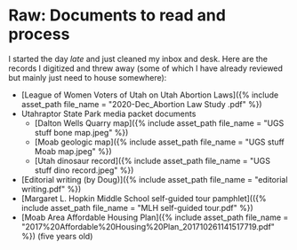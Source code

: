 # Raw: Documents to read and process

I started the day *late* and just cleaned my inbox and desk. Here are the records I digitized and threw away (some of which I have already reviewed but mainly just need to house somewhere):

- [League of Women Voters of Utah on Utah Abortion Laws]({% include asset_path file_name = "2020-Dec_Abortion Law Study .pdf" %})
- Utahraptor State Park media packet documents
    - [Dalton Wells Quarry map]({% include asset_path file_name = "UGS stuff bone map.jpeg" %})
    - [Moab geologic map]({% include asset_path file_name = "UGS stuff Moab map.jpeg" %})
    - [Utah dinosaur record]({% include asset_path file_name = "UGS stuff dino record.jpeg" %})
- [Editorial writing (by Doug)]({% include asset_path file_name = "editorial writing.pdf" %})
- [Margaret L. Hopkin Middle School self-guided tour pamphlet](({% include asset_path file_name = "MLH self-guided tour.pdf" %})
- [Moab Area Affordable Housing Plan]({% include asset_path file_name = "2017%20Affordable%20Housing%20Plan_201710261141517719.pdf" %}) (five years old)
